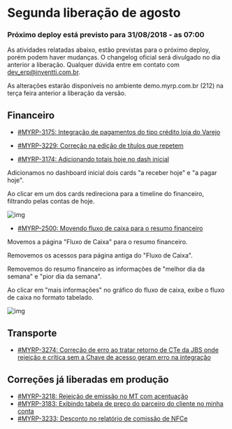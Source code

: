 # Segunda liberação de agosto

### Próximo deploy está previsto para 31/08/2018 - as 07:00
As atividades relatadas abaixo, estão previstas para o próximo deploy, porém podem haver mudanças. O changelog oficial será divulgado no dia anterior a liberação. Qualquer dúvida entre em contato com dev_erp@inventti.com.br.

As alterações estarão disponíveis no ambiente demo.myrp.com.br (212) na terça feira anterior a liberação da versão.

## Financeiro

* [#MYRP-3175: Integração de pagamentos do tipo crédito loja do Varejo](https://devmyrp.atlassian.net/browse/MYRP-3175)

* [#MYRP-3229: Correção na edição de títulos que repetem](https://devmyrp.atlassian.net/browse/MYRP-3229)

* [#MYRP-3174: Adicionando totais hoje no dash inicial](https://devmyrp.atlassian.net/browse/MYRP-3174)

Adicionamos no dashboard inicial dois cards "a receber hoje" e "a pagar hoje".

Ao clicar em um dos cards redireciona para a timeline do financeiro, filtrando pelas contas de hoje.

![img](https://user-images.githubusercontent.com/1918010/44355852-16cd6d00-a484-11e8-8a66-df0f95a96052.png)

* [#MYRP-2500: Movendo fluxo de caixa para o resumo financeiro](https://devmyrp.atlassian.net/browse/MYRP-2500)

Movemos a página "Fluxo de Caixa" para o resumo financeiro.

Removemos os acessos para página antiga do "Fluxo de Caixa".

Removemos do resumo financeiro as informações de "melhor dia da semana" e "pior dia da semana".

Ao clicar em "mais informações" no gráfico do fluxo de caixa, exibe o fluxo de caixa no formato tabelado.

![img](https://user-images.githubusercontent.com/1918010/44355100-087e5180-a482-11e8-8692-38940a9c7527.png)

## Transporte

* [#MYRP-3274: Correção de erro ao tratar retorno de CTe da JBS onde rejeição e crítica sem a Chave de acesso geram erro na integração](https://devmyrp.atlassian.net/browse/MYRP-3274)

## Correções já liberadas em produção

* [#MYRP-3218: Rejeição de emissão no MT com acentuação](https://devmyrp.atlassian.net/browse/MYRP-3218)
* [#MYRP-3183: Exibindo tabela de preço do parceiro do cliente no minha conta](https://devmyrp.atlassian.net/browse/MYRP-3183)
* [#MYRP-3233: Desconto no relatório de comissão de NFCe](https://devmyrp.atlassian.net/browse/MYRP-3233)
